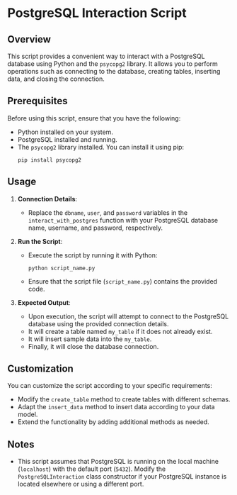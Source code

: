 # PostgreSQL Interaction Script

## Overview
This script provides a convenient way to interact with a PostgreSQL database using Python and the `psycopg2` library. It allows you to perform operations such as connecting to the database, creating tables, inserting data, and closing the connection.

## Prerequisites
Before using this script, ensure that you have the following:

- Python installed on your system.
- PostgreSQL installed and running.
- The `psycopg2` library installed. You can install it using pip:
  ```
  pip install psycopg2
  ```

## Usage
1. **Connection Details**:
   - Replace the `dbname`, `user`, and `password` variables in the `interact_with_postgres` function with your PostgreSQL database name, username, and password, respectively.

2. **Run the Script**:
   - Execute the script by running it with Python:
     ```
     python script_name.py
     ```
   - Ensure that the script file (`script_name.py`) contains the provided code.

3. **Expected Output**:
   - Upon execution, the script will attempt to connect to the PostgreSQL database using the provided connection details.
   - It will create a table named `my_table` if it does not already exist.
   - It will insert sample data into the `my_table`.
   - Finally, it will close the database connection.

## Customization
You can customize the script according to your specific requirements:
- Modify the `create_table` method to create tables with different schemas.
- Adapt the `insert_data` method to insert data according to your data model.
- Extend the functionality by adding additional methods as needed.

## Notes
- This script assumes that PostgreSQL is running on the local machine (`localhost`) with the default port (`5432`). Modify the `PostgreSQLInteraction` class constructor if your PostgreSQL instance is located elsewhere or using a different port.
